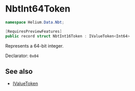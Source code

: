 # NbtInt64Token

~~~cs
namespace Helium.Data.Nbt;

[RequiresPreviewFeatures]
public record struct NbtInt16Token : IValueToken<Int64>
~~~

Represents a 64-bit integer.

Declarator: `0x04`

## See also

- [IValueToken](../../abstraction/ref/ivaluetoken.md)